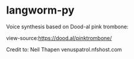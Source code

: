 # langworm-py

Voice synthesis based on Dood-al pink trombone:

view-source:https://dood.al/pinktrombone/

Credit to: Neil Thapen
venuspatrol.nfshost.com
